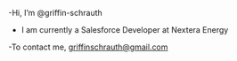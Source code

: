 -Hi, I’m @griffin-schrauth

- I am currently a Salesforce Developer at Nextera Energy

-To contact me, griffinschrauth@gmail.com

<!---
griffin-schrauth/griffin-schrauth is a ✨ special ✨ repository because its `README.md` (this file) appears on your GitHub profile.
You can click the Preview link to take a look at your changes.
--->
